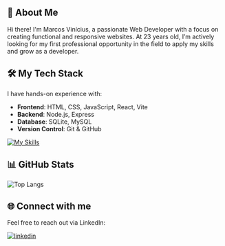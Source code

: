 ## 🚀 About Me
Hi there! I'm Marcos Vinícius, a passionate Web Developer with a focus on creating functional and responsive websites. At 23 years old, I’m actively looking for my first professional opportunity in the field to apply my skills and grow as a developer.

## 🛠 My Tech Stack

I have hands-on experience with:

- **Frontend**: HTML, CSS, JavaScript, React, Vite
- **Backend**: Node.js, Express
- **Database**: SQLite, MySQL
- **Version Control**: Git & GitHub

[![My Skills](https://skillicons.dev/icons?i=html,css,js,react,vite,styledcomponents,,sqlite,mysql,nodejs,express,,github,git&perline=5)](https://skillicons.dev)



## 📊 GitHub Stats

![Top Langs](https://github-readme-stats.vercel.app/api/top-langs/?username=mviniciussb&layout=compact&theme=dark)

## 🌐 Connect with me
Feel free to reach out via LinkedIn:

[![linkedin](https://img.shields.io/badge/linkedin-0A66C2?style=for-the-badge&logo=linkedin&logoColor=white)](https://www.linkedin.com/in/mviniciussb/ )
